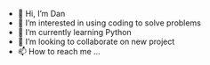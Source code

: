 - 👋 Hi, I’m Dan
- 👀 I’m interested in using coding to solve problems
- 🌱 I’m currently learning Python
- 💞️ I’m looking to collaborate on new project
- 📫 How to reach me ...

<!---
spartan30000k/spartan30000k is a ✨ special ✨ repository because its `README.md` (this file) appears on your GitHub profile.
You can click the Preview link to take a look at your changes.
--->
